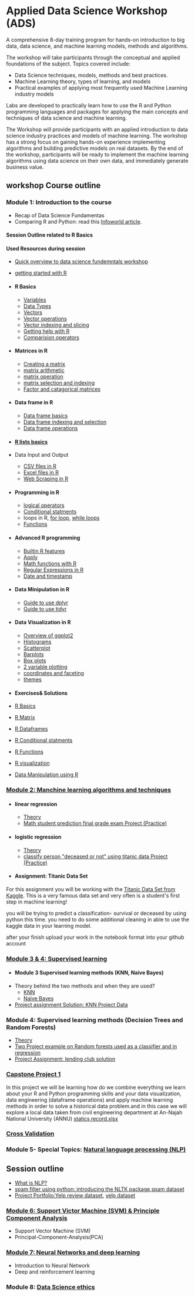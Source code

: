 # Applied Data Science Workshop (ADS)
A comprehensive 8-day training program for hands-on introduction to big data, data science, and machine learning models, methods and algorithms.

The workshop will take participants through the conceptual and applied foundations of the subject. Topics covered include:
* Data Science techniques, models, methods and best practices.
* Machine Learning theory, types of learning, and models
* Practical examples of applying most frequently used Machine Learning industry models

Labs are developed to practically learn how to use the R and Python programming languages and packages for applying the main concepts and techniques of data science and machine learning.

The Workshop will provide participants with an applied introduction to data science industry practices and models of machine learning. The workshop has a strong focus on gaining hands-on experience implementing algorithms and building predictive models on real datasets. By the end of the workshop, participants will be ready to implement the machine learning algorithms using data science on their own data, and immediately generate business value.

## workshop Course outline
### Module 1: Introduction to the course
  * Recap of Data Science Fundamentas
  * Comparing R and Python: read this [Infoworld article](http://www.infoworld.com/article/3187550/data-science/python-vs-r-the-battle-for-data-scientist-mind-share.html).
#### Session Outline related to R Basics
#### Used Resources during session
* [Quick overview to data science fundemntals workshop](https://github.com/Abdel-Razzak/DSF)
* [getting started with R](https://github.com/Abdel-Razzak/ADS/blob/master/S1/INDEX%201-Introduction%20to%20R.ipynb)

* #### R Basics
   * [Variables](http://htmlpreview.github.io/?https://github.com/Abdel-Razzak/ADS/blob/master/S1/Notes/Basics%20of%20R%20and%20Data%20Types/R%20Basics/Variables.html)
   * [Data Types](http://htmlpreview.github.io/?https://github.com/Abdel-Razzak/ADS/blob/master/S1/Notes/Basics%20of%20R%20and%20Data%20Types/R%20Basics/R%20Data%20Types%20.html)
   * [Vectors](http://htmlpreview.github.io/?https://github.com/Abdel-Razzak/ADS/blob/master/S1/Notes/Basics%20of%20R%20and%20Data%20Types/R%20Basics/Vector%20Basics.html)
   * [Vector operations](http://htmlpreview.github.io/?https://github.com/Abdel-Razzak/ADS/blob/master/S1/Notes/Basics%20of%20R%20and%20Data%20Types/R%20Basics/Vector%20Operations.html)
   * [Vector indexing and slicing](http://htmlpreview.github.io/?https://github.com/Abdel-Razzak/ADS/blob/master/S1/Notes/Basics%20of%20R%20and%20Data%20Types/R%20Basics/Vector%20Indexing%20and%20Slicing.html)
   * [Getting help with R](http://htmlpreview.github.io/?https://github.com/Abdel-Razzak/ADS/blob/master/S1/Notes/Basics%20of%20R%20and%20Data%20Types/R%20Basics/Getting%20Help%20with%20R.html)
   * [Comparision operators](http://htmlpreview.github.io/?https://github.com/Abdel-Razzak/ADS/blob/master/S1/Notes/Basics%20of%20R%20and%20Data%20Types/R%20Basics/Comparison%20Operators.html)
* #### Matrices in R
   * [Creating a matrix](http://htmlpreview.github.io/?https://github.com/Abdel-Razzak/ADS/blob/master/S1/Notes/Basics%20of%20R%20and%20Data%20Types/R%20Matrices/Creating%20a%20Matrix.html)
   * [matrix arithmetic](http://htmlpreview.github.io/?https://github.com/Abdel-Razzak/ADS/blob/master/S1/Notes/Basics%20of%20R%20and%20Data%20Types/R%20Matrices/Matrix%20Arithmetic.html)
   * [matrix operation](http://htmlpreview.github.io/?https://github.com/Abdel-Razzak/ADS/blob/master/S1/Notes/Basics%20of%20R%20and%20Data%20Types/R%20Matrices/Matrix%20Operations.html)
   * [matrix selection and indexing](http://htmlpreview.github.io/?https://github.com/Abdel-Razzak/ADS/blob/master/S1/Notes/Basics%20of%20R%20and%20Data%20Types/R%20Matrices/Matrix%20Selection%20and%20Indexing.html)
   * [Factor and catagorical matrices](http://htmlpreview.github.io/?https://github.com/Abdel-Razzak/ADS/blob/master/S1/Notes/Basics%20of%20R%20and%20Data%20Types/R%20Matrices/Factor%20and%20Categorical%20Matrices.html)
* #### Data frame in R
   * [Data frame basics](http://htmlpreview.github.io/?https://github.com/Abdel-Razzak/ADS/blob/master/S1/Notes/Basics%20of%20R%20and%20Data%20Types/R%20Data%20Frames/Data%20Frame%20Basics.html)
   * [Data frame indexing and selection](http://htmlpreview.github.io/?https://github.com/Abdel-Razzak/ADS/blob/master/S1/Notes/Basics%20of%20R%20and%20Data%20Types/R%20Data%20Frames/Data%20Frame%20Selection%20and%20Indexing.html)
   * [Data frame operations](http://htmlpreview.github.io/?https://github.com/Abdel-Razzak/ADS/blob/master/S1/Notes/Basics%20of%20R%20and%20Data%20Types/R%20Data%20Frames/Overview%20of%20Data%20Frame%20Operations.html)
* #### [R lists basics](https://github.com/Abdel-Razzak/ADS/blob/master/S1/Notes/Basics%20of%20R%20and%20Data%20Types/R%20Lists/R%20Lists%20Basics.html)

* Data Input and Output
   * [CSV files in R](http://htmlpreview.github.io/?https://github.com/Abdel-Razzak/ADS/blob/master/S1/Notes/Data%20Input%20and%20Output%20with%20R/CSV%20Input%20and%20Output.html)
   * [Excel files in R](http://htmlpreview.github.io/?https://github.com/Abdel-Razzak/ADS/blob/master/S1/Notes/Data%20Input%20and%20Output%20with%20R/Excel%20files%20with%20R.html)
   * [Web Scraping in R](http://htmlpreview.github.io/?https://github.com/Abdel-Razzak/ADS/blob/master/S1/Notes/Data%20Input%20and%20Output%20with%20R/Web%20Scraping%20Data%20with%20R.html)

* #### Programming in R
   * [logical operators](https://github.com/Abdel-Razzak/ADS/blob/master/S1/Notes/Programming%20with%20R/Logical%20Operators.html)
   * [Conditional statments](http://htmlpreview.github.io/?https://github.com/Abdel-Razzak/ADS/blob/master/S1/Notes/Programming%20with%20R/if%2C%20else%2C%20else%20if%20Statements.html)
   * loops in R, [for loop](http://htmlpreview.github.io/?https://github.com/Abdel-Razzak/ADS/blob/master/S1/Notes/Programming%20with%20R/for%20loops.html), [while loops](http://htmlpreview.github.io/?https://github.com/Abdel-Razzak/ADS/blob/master/S1/Notes/Programming%20with%20R/while%20loops.html)
   * [Functions](http://htmlpreview.github.io/?https://github.com/Abdel-Razzak/ADS/blob/master/S1/Notes/Programming%20with%20R/functions.html)
  
* #### Advanced R programming
   * [Builtin R features](http://htmlpreview.github.io/?https://github.com/Abdel-Razzak/ADS/blob/master/S1/Notes/Advanced%20Programming%20with%20R/Built-in_R_Features.html)
   * [Apply](http://htmlpreview.github.io/?https://github.com/Abdel-Razzak/ADS/blob/master/S1/Notes/Advanced%20Programming%20with%20R/Apply.html)
   * [Math functions with R](http://htmlpreview.github.io/?https://github.com/Abdel-Razzak/ADS/blob/master/S1/Notes/Advanced%20Programming%20with%20R/Math_functions_with_R.html)
   * [Regular Expressions in R](http://htmlpreview.github.io/?https://github.com/Abdel-Razzak/ADS/blob/master/S1/Notes/Advanced%20Programming%20with%20R/Regular_Expressions.html)
   * [Date and timestamp](http://htmlpreview.github.io/?https://github.com/Abdel-Razzak/ADS/blob/master/S1/Notes/Advanced%20Programming%20with%20R/Timestamps.html)

* #### Data Minipulation in R
   * [Guide to use dplyr](http://htmlpreview.github.io/?https://github.com/Abdel-Razzak/ADS/blob/master/S1/Notes/Data%20Manipulation%20in%20R/Guide%20to%20using%20dplyr.html)
   * [Guide to use tidyr](http://htmlpreview.github.io/?https://github.com/Abdel-Razzak/ADS/blob/master/S1/Notes/Data%20Manipulation%20in%20R/Guide%20to%20using%20tidyr.html)

* #### Data Visualization in R
   * [Overview of ggplot2]()
   * [Histograms](http://htmlpreview.github.io/?https://github.com/Abdel-Razzak/ADS/blob/master/S1/Notes/Data%20Visualization%20with%20ggplot2/Histograms%20with%20ggplot2.html)
   * [Scatterplot](http://htmlpreview.github.io/?https://github.com/Abdel-Razzak/ADS/blob/master/S1/Notes/Data%20Visualization%20with%20ggplot2/Scatterplots%20with%20ggplot2.html)
   * [Barplots](http://htmlpreview.github.io/?https://github.com/Abdel-Razzak/ADS/blob/master/S1/Notes/Data%20Visualization%20with%20ggplot2/Barplots%20with%20ggplot2.html)
   * [Box plots](http://htmlpreview.github.io/?https://github.com/Abdel-Razzak/ADS/blob/master/S1/Notes/Data%20Visualization%20with%20ggplot2/Boxplots%20with%20ggplot2.html)
   * [2 variable plotting](http://htmlpreview.github.io/?https://github.com/Abdel-Razzak/ADS/blob/master/S1/Notes/Data%20Visualization%20with%20ggplot2/2%20Variable%20Plotting%20with%20ggplot2.html)
   * [coordinates and faceting](http://htmlpreview.github.io/?https://github.com/Abdel-Razzak/ADS/blob/master/S1/Notes/Data%20Visualization%20with%20ggplot2/Coordinates%20and%20Faceting%20with%20ggplot2.html)
   * [themes](http://htmlpreview.github.io/?https://github.com/Abdel-Razzak/ADS/blob/master/S1/Notes/Data%20Visualization%20with%20ggplot2/Themes.html)

* #### Exercises& Solutions
* [R Basics](https://github.com/Abdel-Razzak/ADS/blob/master/S1/Solutions/R%20Basics.ipynb)
* [R Matrix](https://github.com/Abdel-Razzak/ADS/blob/master/S1/Solutions/RMatrix.ipynb)
* [R Dataframes](https://github.com/Abdel-Razzak/ADS/blob/master/S1/Solutions/R%20Dataframes.ipynb)
* [R Conditional statments](https://github.com/Abdel-Razzak/ADS/blob/master/S1/Solutions/R%20conditional%20statements.ipynb)
* [R Functions](https://github.com/Abdel-Razzak/ADS/blob/master/S1/Solutions/R%20Functions.ipynb)
* [R visualization](https://github.com/Abdel-Razzak/ADS/blob/master/S1/Solutions/R%20ggplot2.ipynb)
* [Data Manipulation using R](https://github.com/Abdel-Razzak/ADS/blob/master/S1/Solutions/R%20Datamanipulation.ipynb)

  
### [Module 2: Manchine learning algorithms and techniques](https://github.com/Abdel-Razzak/ADS/blob/master/S2/INTRO%20TO%20ML.ipynb)

* #### linear regression
   * [Theory](https://github.com/Abdel-Razzak/ADS/blob/master/S2/History.ipynb)
   * [Math student prediction final grade exam Project (Practice)](https://github.com/Abdel-Razzak/ADS/blob/master/S2/Linear%20Reg.ipynb)
  
* #### logistic regression
   * [Theory](https://github.com/Abdel-Razzak/ADS/blob/master/S2/logistic%20regression_lecture%20.ipynb)
   * [classify person "deceased or not" using titanic data Project (Practice)](https://github.com/Abdel-Razzak/ADS/blob/master/S2/logistic%20Reg.ipynb)

* #### Assignment: Titanic Data Set
For this assignment you will be working with the [Titanic Data Set from Kaggle](https://www.kaggle.com/c/titanic). This is a very famous data set and very often is a student's first step in machine learning! 

you will be trying to predict a classification- survival or deceased by using python this time. you need to do some additional cleaning in able to use the kaggle data in your learning model.

after your finish upload your work in the notebook format into your github account

### [Module 3 & 4: Supervised learning](https://github.com/Abdel-Razzak/ADS/tree/Module-3-%26-4-Supervised-learning) 
  * #### Module 3 Supervised learning methods (KNN, Naive Bayes)
   * Theory behind the two methods and when they are used?
     * [KNN](https://github.com/Abdel-Razzak/ADS/blob/master/S3%20%26%20S4/K%20Nearest%20Neighbors%20with%20Python.ipynb) 
     * [Naive Bayes](https://github.com/Abdel-Razzak/ADS/blob/master/S3%20%26%20S4/Supervised%20Learning%20-%20Naive%20Bayes.ipynb)
  * [Project assignment Solution: KNN Project Data](https://github.com/Abdel-Razzak/ADS/blob/master/S3%20%26%20S4/K-Nearest-Neighbors/K%20Nearest%20Neighbors%20Project%20-%20Solutions.ipynb)
### Module 4: Supervised learning methods (Decision Trees and Random Forests)
  * [Theory](https://github.com/Abdel-Razzak/ADS/blob/master/S3%20%26%20S4/Decision%20Trees%20and%20Random%20Forests%20in%20Python.ipynb)
  * [Two Project example on Random forests used as a classifier and in regression](https://github.com/Abdel-Razzak/ADS/blob/master/S3%20%26%20S4/Decision-Trees-and-Random-Forests/Decision%20Trees%20and%20Random%20Forests.ipynb)
  * [Project Assignment: lending club solution](https://github.com/Abdel-Razzak/ADS/blob/master/S3%20%26%20S4/Decision-Trees-and-Random-Forests/Decision%20Trees%20and%20Random%20Forest%20Project%20-%20Solutions.ipynb) 

### [Capstone Project 1](https://github.com/Abdel-Razzak/ADS/tree/Capstone-Project-1)
In this project we will be learning how do we combine everything we learn about your R and Python programming skills and your data visualization, data engineering (dataframe operations) and apply machine learning methods in order to solve a historical data problem.and in this case we will explore a local data taken from civil engineering department at An-Najah National University (ANNU)
[statics record.xlsx](https://github.com/Abdel-Razzak/ADS/blob/master/statics%20recods.xlsx)

### [Cross Validation](https://github.com/Abdel-Razzak/ADS/blob/master/cross_validation.ipynb)

### Module 5- Special Topics: [Natural language processing (NLP)](https://github.com/Abdel-Razzak/ADS/tree/Module-5--Natural-Language-Processing)
## Session outline
* [What is NLP?](https://github.com/Abdel-Razzak/ADS/blob/Module-5--Natural-Language-Processing/Intro%20to%20Natural%20Language%20Processing.pdf)
* [spam filter using python: introducing the NLTK package](https://github.com/Abdel-Razzak/ADS/blob/Module-5--Natural-Language-Processing/NLP%20(Natural%20Language%20Processing)%20with%20Python.ipynb),[spam dataset](https://github.com/Abdel-Razzak/ADS/blob/Module-5--Natural-Language-Processing/smsspamcollection/SMSSpamCollection)
* [Project Portfolio:Yelp review dataset](https://github.com/Abdel-Razzak/ADS/blob/Module-5--Natural-Language-Processing/NLP%20Project%20.ipynb), [yelp dataset](https://github.com/Abdel-Razzak/ADS/blob/Module-5--Natural-Language-Processing/yelp.csv)
  
### [Module 6: Support Victor Machine (SVM) & Principle Component Analysis](https://github.com/Abdel-Razzak/ADS/tree/Module-6--SVM-%26-PCA)
  * Support Vector Machine (SVM)
  * Principal-Component-Analysis(PCA)
  
### [Module 7:  Neural Networks and deep learning](https://github.com/Abdel-Razzak/ADS/tree/Module-7--Deep-Learning)
  * Introduction to Neural Network
  * Deep and reinforcement learning 
  
### Module 8: [Data Science ethics](https://github.com/abedkhooli/ds2/blob/master/DSEthics.md)  
  
   
